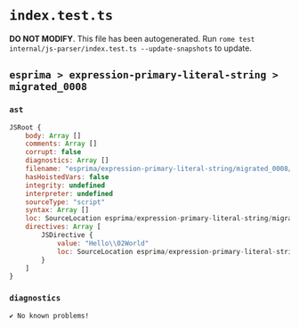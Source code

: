 # `index.test.ts`

**DO NOT MODIFY**. This file has been autogenerated. Run `rome test internal/js-parser/index.test.ts --update-snapshots` to update.

## `esprima > expression-primary-literal-string > migrated_0008`

### `ast`

```javascript
JSRoot {
	body: Array []
	comments: Array []
	corrupt: false
	diagnostics: Array []
	filename: "esprima/expression-primary-literal-string/migrated_0008/input.js"
	hasHoistedVars: false
	integrity: undefined
	interpreter: undefined
	sourceType: "script"
	syntax: Array []
	loc: SourceLocation esprima/expression-primary-literal-string/migrated_0008/input.js 1:0-1:15
	directives: Array [
		JSDirective {
			value: "Hello\\02World"
			loc: SourceLocation esprima/expression-primary-literal-string/migrated_0008/input.js 1:0-1:15
		}
	]
}
```

### `diagnostics`

```
✔ No known problems!

```
